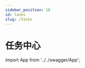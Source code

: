 ```yaml
---
sidebar_position: 10
id: tasks
slug: /tasks
---
```


# 任务中心


import App from '../../swagger/App';

<App/>
